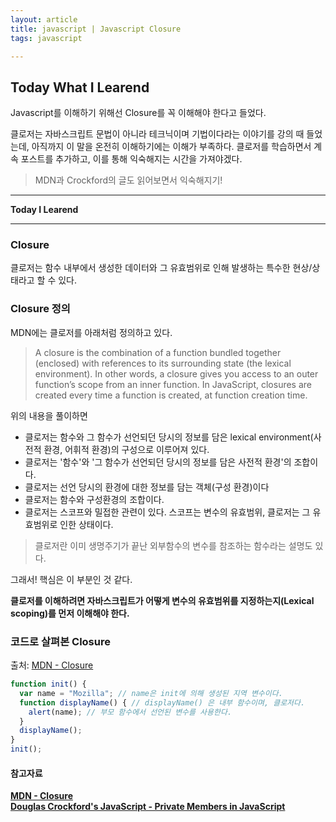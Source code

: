 ```yaml
---
layout: article
title: javascript | Javascript Closure
tags: javascript

---
```


## **Today What I Learend**  

Javascript를 이해하기 위해선 Closure를 꼭 이해해야 한다고 들었다.

클로저는 자바스크립트 문법이 아니라 테크닉이며 기법이다라는 이야기를 강의 때 들었는데, 아직까지 이 말을 온전히 이해하기에는 이해가 부족하다. 클로저를 학습하면서 계속 포스트를 추가하고, 이를 통해 익숙해지는 시간을 가져야겠다. 

> MDN과 Crockford의 글도 읽어보면서 익숙해지기!

---
**Today I Learend**



---

### Closure

클로저는 함수 내부에서 생성한 데이터와 그 유효범위로 인해 발생하는 특수한 현상/상태라고 할 수 있다.  


### Closure 정의

MDN에는 클로저를 아래처럼 정의하고 있다.

> A closure is the combination of a function bundled together (enclosed) with references to its surrounding state (the lexical environment). In other words, a closure gives you access to an outer function’s scope from an inner function. In JavaScript, closures are created every time a function is created, at function creation time.


위의 내용을 풀이하면 
- 클로저는 함수와 그 함수가 선언되던 당시의 정보를 담은 lexical environment(사전적 환경, 어휘적 환경)의 구성으로 이루어져 있다.
- 클로저는 '함수'와 '그 함수가 선언되던 당시의 정보를 담은 사전적 환경'의 조합이다.
- 클로저는 선언 당시의 환경에 대한 정보를 담는 객체(구성 환경)이다
- 클로저는 함수와 구성환경의 조합이다. 
- 클로저는 스코프와 밀접한 관련이 있다. 스코프는 변수의 유효범위, 클로저는 그 유효범위로 인한 상태이다.

> 클로저란 이미 생명주기가 끝난 외부함수의 변수를 참조하는 함수라는 설명도 있다.


그래서! 핵심은 이 부분인 것 같다.

**클로저를 이해하려면 자바스크립트가 어떻게 변수의 유효범위를 지정하는지(Lexical scoping)를 먼저 이해해야 한다.**

### 코드로 살펴본 Closure

출처: [MDN - Closure](https://developer.mozilla.org/ko/docs/Web/JavaScript/Guide/Closures)  


```javascript
function init() {
  var name = "Mozilla"; // name은 init에 의해 생성된 지역 변수이다.
  function displayName() { // displayName() 은 내부 함수이며, 클로저다.
    alert(name); // 부모 함수에서 선언된 변수를 사용한다.
  }
  displayName();
}
init();
```






#### 참고자료

**[MDN - Closure](https://developer.mozilla.org/ko/docs/Web/JavaScript/Guide/Closures)**  
**[Douglas Crockford's JavaScript - Private Members in JavaScript](https://www.crockford.com/javascript/private.html)**




